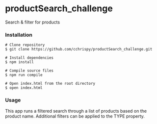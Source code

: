 # productSearch_challenge
Search & filter for products  

### Installation  
```
# Clone repository
$ git clone https://github.com/cchrispy/productSearch_challenge.git

# Install dependencies
$ npm install

# Compile source files
$ npm run compile

# Open index.html from the root directory
$ open index.html
```

### Usage  
This app runs a filtered search through a list of products based on the product name. Additional filters can be applied to the TYPE property.